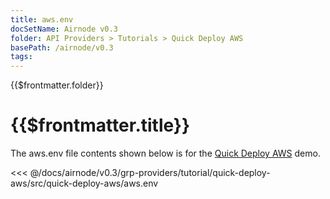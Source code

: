 ```yaml
---
title: aws.env
docSetName: Airnode v0.3
folder: API Providers > Tutorials > Quick Deploy AWS
basePath: /airnode/v0.3
tags:
---
```


<TitleSpan>{{$frontmatter.folder}}</TitleSpan>

# {{$frontmatter.title}}

<VersionWarning/>

The aws.env file contents shown below is for the [Quick Deploy AWS](./) demo.

<!-- prettier-ignore -->
<<< @/docs/airnode/v0.3/grp-providers/tutorial/quick-deploy-aws/src/quick-deploy-aws/aws.env
